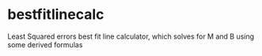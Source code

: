 # bestfitlinecalc
Least Squared errors best fit line calculator, which solves for M and B using some derived formulas
